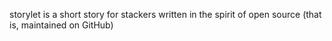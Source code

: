 storylet is a short story for stackers written in the spirit of open source
(that is, maintained on GitHub) 

